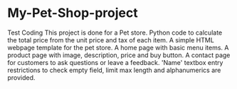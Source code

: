 # My-Pet-Shop-project
Test Coding
This project is done for a Pet store.
Python code to calculate the total price from the unit price and tax of each item.
A simple HTML webpage template for the pet store.
A home page with basic menu items.
A product page with image, description, price and buy button.
A contact page for customers to ask questions or leave a feedback.
'Name' textbox entry restrictions to check empty field, limit max length and alphanumerics are provided.
